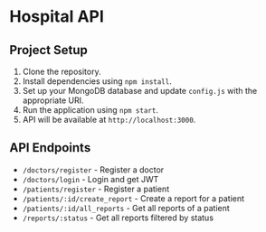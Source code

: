 # Hospital API

## Project Setup

1. Clone the repository.
2. Install dependencies using `npm install`.
3. Set up your MongoDB database and update `config.js` with the appropriate URI.
4. Run the application using `npm start`.
5. API will be available at `http://localhost:3000`.

## API Endpoints

- `/doctors/register` - Register a doctor
- `/doctors/login` - Login and get JWT
- `/patients/register` - Register a patient
- `/patients/:id/create_report` - Create a report for a patient
- `/patients/:id/all_reports` - Get all reports of a patient
- `/reports/:status` - Get all reports filtered by status
